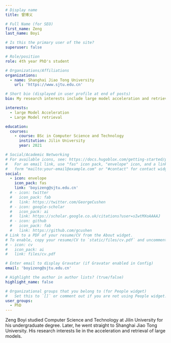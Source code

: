 ```yaml
---
# Display name
title: 曾博义

# Full Name (for SEO)
first_name: Zeng
last_name: Boyi

# Is this the primary user of the site?
superuser: false

# Role/position
role: 4th year PhD's student

# Organizations/Affiliations
organizations:
  - name: Shanghai Jiao Tong University
    url: 'https://www.sjtu.edu.cn'

# Short bio (displayed in user profile at end of posts)
bio: My research interests include large model acceleration and retrieval.

interests:
  - large Model Acceleration
  - Large Model retrieval

education:
  courses:
    - course: BSc in Computer Science and Technology
      institution: Jilin University
      year: 2021

# Social/Academic Networking
# For available icons, see: https://docs.hugoblox.com/getting-started/page-builder/#icons
#   For an email link, use "fas" icon pack, "envelope" icon, and a link in the
#   form "mailto:your-email@example.com" or "#contact" for contact widget.
social:
  - icon: envelope
    icon_pack: fas
    link: 'boyizeng@sjtu.edu.cn'
  # - icon: twitter
  #   icon_pack: fab
  #   link: https://twitter.com/GeorgeCushen
  # - icon: google-scholar
  #   icon_pack: ai
  #   link: https://scholar.google.co.uk/citations?user=sIwtMXoAAAAJ
  # - icon: github
  #   icon_pack: fab
  #   link: https://github.com/gcushen
# Link to a PDF of your resume/CV from the About widget.
# To enable, copy your resume/CV to `static/files/cv.pdf` and uncomment the lines below.
# - icon: cv
#   icon_pack: ai
#   link: files/cv.pdf

# Enter email to display Gravatar (if Gravatar enabled in Config)
email: 'boyizeng@sjtu.edu.cn'

# Highlight the author in author lists? (true/false)
highlight_name: false

# Organizational groups that you belong to (for People widget)
#   Set this to `[]` or comment out if you are not using People widget.
user_groups:
  - PhD
---
```


Zeng Boyi studied Computer Science and Technology at Jilin University for his undergraduate degree. Later, he went straight to Shanghai Jiao Tong University. His research interests lie in the acceleration and retrieval of large models.
